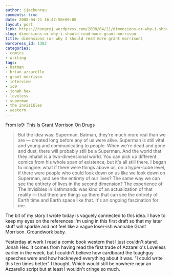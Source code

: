 ```yaml
---
author: jjackunrau
comments: true
date: 2008-04-21 16:47:50+00:00
layout: post
link: https://hungryj.wordpress.com/2008/04/21/dimensions-or-why-i-should-read-more-grant-morrison/
slug: dimensions-or-why-i-should-read-more-grant-morrison
title: dimensions (or why I should read more grant morrison)
wordpress_id: 1382
categories:
- comics
- writing
tags:
- batman
- brian azzarello
- grant morrison
- interview
- io9
- jonah hex
- loveless
- superman
- the invisibles
- western
---
```


From [io9](http://io9.com): [This Is Grant Morrison On Drugs](http://io9.com/381812/this-is-grant-morrison-on-drugs)

<blockquote>But the idea was: Superman, Batman, they're much more real than we are — created long before any of us were alive. Superman is still vital and young and communicating to people. When we're dead and gone and dust, there will probably still be a Superman. And the world that they inhabit is a two-dimensional world. You can pick up different comics from his whole span of existence, but it's all still there. I began to imagine: what if there were things above us, on a hyper-cube level, if there were people who could look down on us like we look down on Superman, and see the entirety of our lives? The same way we can see the entirety of lives in the second dimension? The experience of The Invisibles in Kathmandu was kind of an actualization of that reality — that there are things up there that can see the entirety of Earth time and Earth space like that. It's an ongoing fascination for me.</blockquote>

The bit of my story I wrote today is vaguely connected to this idea. I have to keep my eyes on the references I'm using in this first draft so that my later stuff will sparkle and not feel like a vague loser-ish wannabe Grant Morrison. Groundwork baby.

Yesterday at work I read a comic book western that I just couldn't stand. Jonah Hex. It comes from having read the first trade of Azzarello's Loveless earlier in the week, but I couldn't believe how cardboard the toughguy speeches were and how hackneyed everything about it was. "I could write this ten times better" I thought. Which would still be nowhere near an Azzarello script but at least I wouldn't cringe so much.
